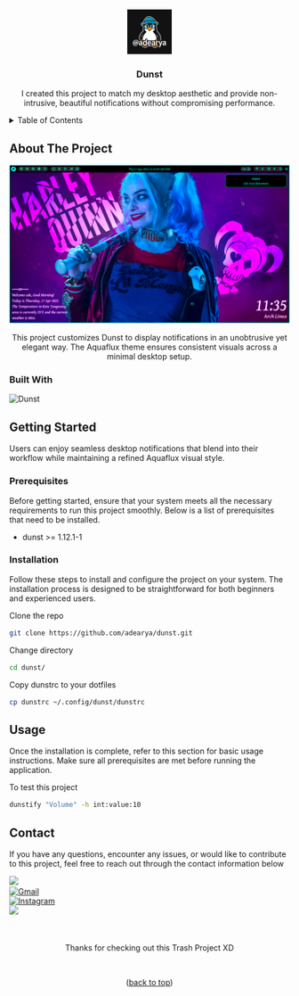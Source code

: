 <a name="readme-top"></a>

<!-- dunst -->
<br />

<div align="center">

<img src="https://raw.githubusercontent.com/adearya/dunst/HEAD/raw/images/github_user_logo.jpeg" alt="Github User Logo" width="80" height="80">

<h3 align="center">Dunst</h3>
    <p align="center">
        I created this project to match my desktop aesthetic and provide non-intrusive, beautiful notifications without compromising performance.
    </p>
</div>

<!-- TABLE OF CONTENTS -->
<details>
    <summary>Table of Contents</summary>
    <ol>
        <li>
            <a href="#about-the-project">About The Project</a>
            <ul>
                <li><a href="#built-with">Built With</a></li>
            </ul>
        </li>
        <li>
            <a href="#getting-started">Getting Started</a>
            <ul>
                <li><a href="#prerequisites">Prerequisites</a></li>
                <li><a href="#installation">Installation</a></li>
            </ul>
        </li>
        <li><a href="#usage">Usage</a></li>
        <li><a href="#contact">Contact</a></li>
    </ol>
</details>


## About The Project

![App Screenshot](https://raw.githubusercontent.com/adearya/dunst/HEAD/raw/images/desktop_screenshot.png)

<p align="center">
    This project customizes Dunst to display notifications in an unobtrusive yet elegant way. The Aquaflux theme ensures consistent visuals across a minimal desktop setup.
</p>

### Built With
![Dunst](https://img.shields.io/badge/Dunst-ffffff?logo=freedesktopdotorg&style=for-the-badge&color=777777&logoColor=ffffff)<br />
<!-- add_built_with -->


## Getting Started

<p>
    Users can enjoy seamless desktop notifications that blend into their workflow while maintaining a refined Aquaflux visual style.
</p>

### Prerequisites
<p>Before getting started, ensure that your system meets all the necessary requirements to run this project smoothly. Below is a list of prerequisites that need to be installed.</p>

<ul>
    <li>dunst >= 1.12.1-1</li>
    <!-- add_prerequisites -->
</ul>

### Installation
<p>Follow these steps to install and configure the project on your system. The installation process is designed to be straightforward for both beginners and experienced users.</p>

Clone the repo
```sh
git clone https://github.com/adearya/dunst.git
```
Change directory
```sh
cd dunst/
```
Copy dunstrc to your dotfiles
```sh
cp dunstrc ~/.config/dunst/dunstrc
```
<!-- add_installation -->


## Usage

<p>Once the installation is complete, refer to this section for basic usage instructions. Make sure all prerequisites are met before running the application.</p>

To test this project
```sh
dunstify "Volume" -h int:value:10
```
<!-- add_usage -->


## Contact

<p>If you have any questions, encounter any issues, or would like to contribute to this project, feel free to reach out through the contact information below</p>

<div>
    <a href="https://linkedin.com/in/ade-arya-bimantara">
        <img src="https://img.shields.io/badge/linkedin-%230077B5.svg?style=for-the-badge&logo=linkedin&logoColor=white">
    </a>
</div>
<div>
    <a href="mailto:ade.aryabimantara@gmail.com">
        <img src="https://img.shields.io/badge/Gmail-D14836?style=for-the-badge&logo=gmail&logoColor=white" alt="Gmail" />
    </a>
</div>
<div>
    <a href="https://www.instagram.com/adearyabmtra">
        <img src="https://img.shields.io/badge/Instagram-%23E4405F.svg?style=for-the-badge&logo=Instagram&logoColor=white" alt="Instagram" />
    </a>
</div>
<div>
    <a href="https://t.me/adearyabimantara">
        <img src="https://img.shields.io/badge/Telegram-2CA5E0?style=for-the-badge&logo=telegram&logoColor=white">
    </a>
</div>

<br />
<br />

<p align="center">Thanks for checking out this Trash Project XD</p>

<br />

<p align="center">(<a href="#readme-top">back to top</a>)</p>
